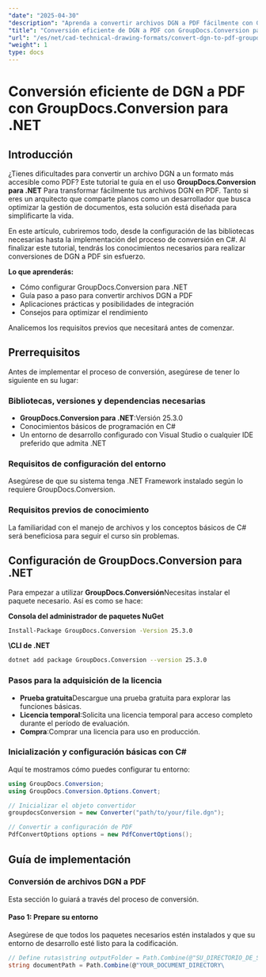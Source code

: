 ```yaml
---
"date": "2025-04-30"
"description": "Aprenda a convertir archivos DGN a PDF fácilmente con GroupDocs.Conversion para .NET. Esta guía abarca la configuración, la implementación y las aplicaciones prácticas."
"title": "Conversión eficiente de DGN a PDF con GroupDocs.Conversion para .NET"
"url": "/es/net/cad-technical-drawing-formats/convert-dgn-to-pdf-groupdocs-net/"
"weight": 1
type: docs
---
```

# Conversión eficiente de DGN a PDF con GroupDocs.Conversion para .NET

## Introducción

¿Tienes dificultades para convertir un archivo DGN a un formato más accesible como PDF? Este tutorial te guía en el uso **GroupDocs.Conversion para .NET** Para transformar fácilmente tus archivos DGN en PDF. Tanto si eres un arquitecto que comparte planos como un desarrollador que busca optimizar la gestión de documentos, esta solución está diseñada para simplificarte la vida.

En este artículo, cubriremos todo, desde la configuración de las bibliotecas necesarias hasta la implementación del proceso de conversión en C#. Al finalizar este tutorial, tendrás los conocimientos necesarios para realizar conversiones de DGN a PDF sin esfuerzo. 

**Lo que aprenderás:**
- Cómo configurar GroupDocs.Conversion para .NET
- Guía paso a paso para convertir archivos DGN a PDF
- Aplicaciones prácticas y posibilidades de integración
- Consejos para optimizar el rendimiento

Analicemos los requisitos previos que necesitará antes de comenzar.

## Prerrequisitos

Antes de implementar el proceso de conversión, asegúrese de tener lo siguiente en su lugar:

### Bibliotecas, versiones y dependencias necesarias
- **GroupDocs.Conversion para .NET**:Versión 25.3.0
- Conocimientos básicos de programación en C#
- Un entorno de desarrollo configurado con Visual Studio o cualquier IDE preferido que admita .NET

### Requisitos de configuración del entorno
Asegúrese de que su sistema tenga .NET Framework instalado según lo requiere GroupDocs.Conversion.

### Requisitos previos de conocimiento
La familiaridad con el manejo de archivos y los conceptos básicos de C# será beneficiosa para seguir el curso sin problemas.

## Configuración de GroupDocs.Conversion para .NET

Para empezar a utilizar **GroupDocs.Conversión**Necesitas instalar el paquete necesario. Así es como se hace:

**Consola del administrador de paquetes NuGet**
```bash
Install-Package GroupDocs.Conversion -Version 25.3.0
```

**\CLI de .NET**
```bash
dotnet add package GroupDocs.Conversion --version 25.3.0
```

### Pasos para la adquisición de la licencia

- **Prueba gratuita**Descargue una prueba gratuita para explorar las funciones básicas.
- **Licencia temporal**:Solicita una licencia temporal para acceso completo durante el período de evaluación.
- **Compra**:Comprar una licencia para uso en producción.

### Inicialización y configuración básicas con C#

Aquí te mostramos cómo puedes configurar tu entorno:

```csharp
using GroupDocs.Conversion;
using GroupDocs.Conversion.Options.Convert;

// Inicializar el objeto convertidor
groupdocsConversion = new Converter("path/to/your/file.dgn");

// Convertir a configuración de PDF
PdfConvertOptions options = new PdfConvertOptions();
```

## Guía de implementación

### Conversión de archivos DGN a PDF
Esta sección lo guiará a través del proceso de conversión.

#### Paso 1: Prepare su entorno
Asegúrese de que todos los paquetes necesarios estén instalados y que su entorno de desarrollo esté listo para la codificación.

```csharp
// Define rutas\string outputFolder = Path.Combine(@"SU_DIRECTORIO_DE_SALIDA");
string documentPath = Path.Combine(@"YOUR_DOCUMENT_DIRECTORY\
